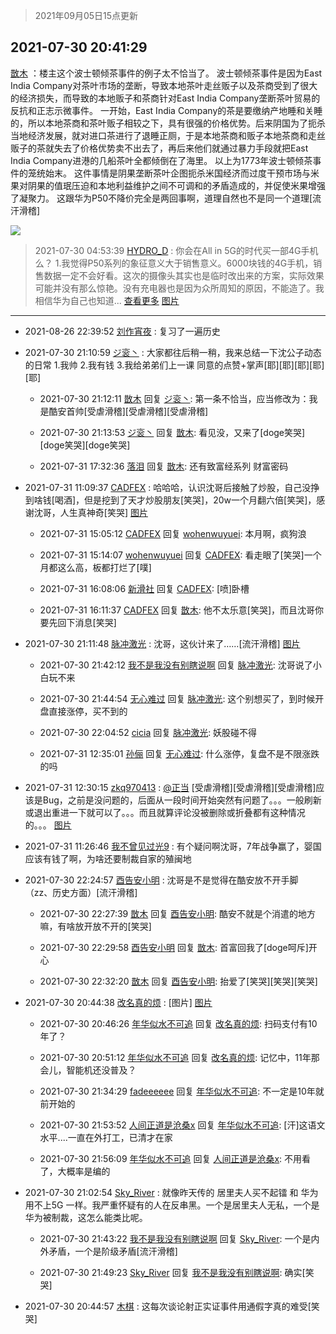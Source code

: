 > 2021年09月05日15点更新
<link rel="stylesheet" href="https://cdn.jsdelivr.net/gh/taotie6/sampleJSON@main/css/photo_show.css">


 ## 2021-07-30 20:41:29 

 [㪚木](https://www.coolapk.com/feed/28785645?shareKey=ZTE5OGZiYmMzMDk2NjEzMTc4MWU~) ：楼主这个波士顿倾茶事件的例子太不恰当了。
波士顿倾茶事件是因为East India Company对茶叶市场的垄断，导致本地茶叶走丝贩子以及茶商受到了很大的经济损失，而导致的本地贩子和茶商针对East India Company垄断茶叶贸易的反抗和正志示微事件。
一开始<!--break-->，East India Company的茶是要缴纳产地睡和关睡的，所以本地茶商和茶叶贩子相较之下，具有很强的价格优势。后来阴国为了扼杀当地经济发展，就对进口茶进行了退睡正厕，于是本地茶商和贩子本地茶商和走丝贩子的茶就失去了价格优势卖不出去了，再后来他们就通过暴力手段就把East India Company进港的几船茶叶全都倾倒在了海里。
以上为1773年波士顿倾茶事件的笼统始末。
这件事情是阴果垄断茶叶企图扼杀米国经济而过度干预市场与米果对阴果的值珉压迫和本地利益维护之间不可调和的矛盾造成的，并促使米果增强了凝聚力。
这跟华为P50不降价完全是两回事啊，道理自然也不是同一个道理[流汗滑稽] 

<div class="album">
<img class="img-item" src="http://image.coolapk.com/feed/2021/0730/20/1081091_dd4d2e86_8806_3896@1080x343.jpeg" />
</div>

> 2021-07-30 04:53:39 
> [HYDRO_D](https://www.coolapk.com/feed/28768254?shareKey=YzkwMGU1MGI3ZTJmNjEzMTc4MWU~) : 你会在All in 5G的时代买一部4G手机么？ 1.我觉得P50系列的象征意义大于销售意义。6000块钱的4G手机，销售数据一定不会好看。这次的摄像头其实也是临时改出来的方案，实际效果可能并没有那么惊艳。没有充电器也是因为众所周知的原因，不能造了。我相信华为自己也知道... <a href="">查看更多</a> 
[图片](http://image.coolapk.com/feed/2021/0730/04/466653_cfc721d1_2017_7831@2644x1440.jpeg)

 ------- 

- 2021-08-26 22:39:52 [刘作宵夜](uid=546329) : 复习了一遍历史 

- 2021-07-30 21:10:59 [ジ衮丶](uid=494451) : 大家都往后稍一稍，我来总结一下沈公子动态的日常
1.我帅
2.我有钱
3.我给弟弟们上一课
同意的点赞+掌声[耶][耶][耶][耶][耶] 

    - 2021-07-30 21:12:11 [㪚木](uid=1081091) 回复 [ジ衮丶](uid=494451): 第一条不恰当，应当修改为：我是酷安首帅[受虐滑稽][受虐滑稽][受虐滑稽] 

    - 2021-07-30 21:13:53 [ジ衮丶](uid=494451) 回复 [㪚木](uid=1081091): 看见没，又来了[doge笑哭][doge笑哭][doge笑哭] 

    - 2021-07-31 17:32:36 [落泪](uid=853402) 回复 [㪚木](uid=1081091): 还有致富经系列 财富密码 

- 2021-07-31 11:09:37 [CADFEX](uid=2344116) : 哈哈哈，认识沈哥后接触了炒股，自己没挣到啥钱[喝酒]，但是挖到了天才炒股朋友[笑哭]，20w一个月翻六倍[笑哭]，感谢沈哥，人生真神奇[笑哭] [图片](http://image.coolapk.com/feed/2021/0731/11/2344116_74160fba_0976_0278@494x174.jpeg)

    - 2021-07-31 15:05:12 [CADFEX](uid=2344116) 回复 [wohenwuyuei](uid=1096665): 本月啊，疯狗浪 

    - 2021-07-31 15:14:07 [wohenwuyuei](uid=1096665) 回复 [CADFEX](uid=2344116): 看走眼了[笑哭]一个月都这么高，板都打烂了[噗] 

    - 2021-07-31 16:08:06 [新滑社](uid=2627292) 回复 [CADFEX](uid=2344116): [喷]卧槽 

    - 2021-07-31 16:11:37 [CADFEX](uid=2344116) 回复 [㪚木](uid=1081091): 他不太乐意[笑哭]，而且沈哥你要先回下消息[笑哭] 

- 2021-07-30 21:11:48 [脉冲激光](uid=1825566) : 沈哥，这伙计来了……[流汗滑稽] [图片](http://image.coolapk.com/feed/2021/0730/21/1825566_0706_9893@828x1720.jpg)

    - 2021-07-30 21:42:12 [我不是我没有别瞎说啊](uid=2231912) 回复 [脉冲激光](uid=1825566): 沈哥说了小白玩不来 

    - 2021-07-30 21:44:54 [无心难过](uid=3681127) 回复 [脉冲激光](uid=1825566): 这个别想买了，到时候开盘直接涨停，买不到的 

    - 2021-07-30 22:04:52 [cicia](uid=6177749) 回复 [脉冲激光](uid=1825566): 妖股碰不得 

    - 2021-07-31 12:35:01 [孙俪](uid=658728) 回复 [无心难过](uid=3681127): 什么涨停，复盘不是不限涨跌的吗 

- 2021-07-31 12:30:15 [zkq970413](uid=1309703) : <a class="feed-link-uname" href="/u/正当">@正当</a> [受虐滑稽][受虐滑稽][受虐滑稽]应该是Bug，之前是没问题的，后面从一段时间开始突然有问题了。。。一般刷新或退出重进一下就可以了。。。而且就算评论没被删除或折叠都有这种情况的。。。 [图片](http://image.coolapk.com/feed/2021/0731/12/1309703_5814_4742@1080x2160.jpg)

- 2021-07-31 11:26:46 [我不曾见过光9](uid=1784401) : 有个疑问啊沈哥，7年战争赢了，婴国应该有钱了啊，为啥还要制裁自家的殖闽地 

- 2021-07-30 22:24:57 [酉告安小明](uid=3669399) : 沈哥是不是觉得在酷安放不开手脚（zz、历史方面）[流汗滑稽] 

    - 2021-07-30 22:27:39 [㪚木](uid=1081091) 回复 [酉告安小明](uid=3669399): 酷安不就是个消遣的地方嘛，有啥放开放不开的[笑哭] 

    - 2021-07-30 22:29:58 [酉告安小明](uid=3669399) 回复 [㪚木](uid=1081091): 首富回我了[doge呵斥]开心 

    - 2021-07-30 22:32:20 [㪚木](uid=1081091) 回复 [酉告安小明](uid=3669399): 抬爱了[笑哭][笑哭][笑哭] 

- 2021-07-30 20:44:38 [改名真的烦](uid=2838207) : [图片] [图片](http://image.coolapk.com/feed/2021/0730/20/2838207_fd8b47c2_9077_6@886x1920.jpeg)

    - 2021-07-30 20:46:26 [年华似水不可追](uid=625421) 回复 [改名真的烦](uid=2838207): 扫码支付有10年了？ 

    - 2021-07-30 20:51:12 [年华似水不可追](uid=625421) 回复 [改名真的烦](uid=2838207): 记忆中，11年那会儿，智能机还没普及？ 

    - 2021-07-30 21:34:29 [fadeeeeee](uid=748831) 回复 [年华似水不可追](uid=625421): 不一定是10年就前开始的 

    - 2021-07-30 21:53:52 [人间正道是沧桑x](uid=2668879) 回复 [年华似水不可追](uid=625421): [汗]这语文水平....一直在外打工，已清才在家 

    - 2021-07-30 21:56:09 [年华似水不可追](uid=625421) 回复 [人间正道是沧桑x](uid=2668879): 不用看了，大概率是编的 

- 2021-07-30 21:02:54 [Sky_River](uid=2382099) : 就像昨天传的 居里夫人买不起镭 和 华为用不上5G 一样。我严重怀疑有的人在反串黑。一个是居里夫人无私，一个是华为被制裁，这怎么能类比呢。 

    - 2021-07-30 21:43:22 [我不是我没有别瞎说啊](uid=2231912) 回复 [Sky_River](uid=2382099): 一个是内外矛盾，一个是阶级矛盾[流汗滑稽] 

    - 2021-07-30 21:49:23 [Sky_River](uid=2382099) 回复 [我不是我没有别瞎说啊](uid=2231912): 确实[笑哭] 

- 2021-07-30 20:44:57 [木棋](uid=1166633) : 这每次谈论射正实证事件用通假字真的难受[笑哭] 

